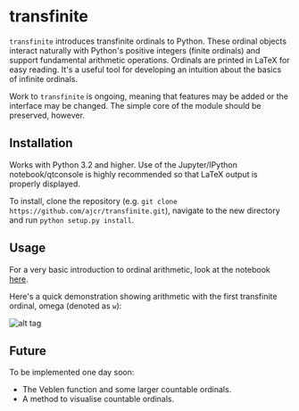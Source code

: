 # transfinite

`transfinite` introduces transfinite ordinals to Python. These ordinal objects interact naturally with Python's positive integers (finite ordinals) and support fundamental arithmetic operations. Ordinals are printed in LaTeX for easy reading. It's a useful tool for developing an intuition about the basics of infinite ordinals.

Work to `transfinite` is ongoing, meaning that features may be added or the interface may be changed. The simple core of the module should be preserved, however.

## Installation

Works with Python 3.2 and higher. Use of the Jupyter/IPython notebook/qtconsole is highly recommended so that LaTeX output is properly displayed.

To install, clone the repository (e.g. `git clone https://github.com/ajcr/transfinite.git`), navigate to the new directory and run `python setup.py install`.

## Usage

For a very basic introduction to ordinal arithmetic, look at the notebook [here](https://github.com/ajcr/transfinite/blob/master/notebooks/ordinal_arithmetic_basics.ipynb).

Here's a quick demonstration showing arithmetic with the first transfinite ordinal, omega (denoted as `w`):

![alt tag](https://github.com/ajcr/transfinite/blob/master/images/transfinite_demo.png)

## Future

To be implemented one day soon:

- The Veblen function and some larger countable ordinals.
- A method to visualise countable ordinals.

